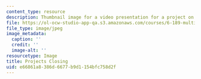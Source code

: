 ```yaml
---
content_type: resource
description: Thumbnail image for a video presentation for a project on multicore programming.
file: https://ol-ocw-studio-app-qa.s3.amazonaws.com/courses/6-189-multicore-programming-primer-january-iap-2007/e66861a8386d6677b9d1154bfc758d2f_p8.jpg
file_type: image/jpeg
image_metadata:
  caption: ''
  credit: ''
  image-alt: ''
resourcetype: Image
title: Projects Closing
uid: e66861a8-386d-6677-b9d1-154bfc758d2f
---
```


